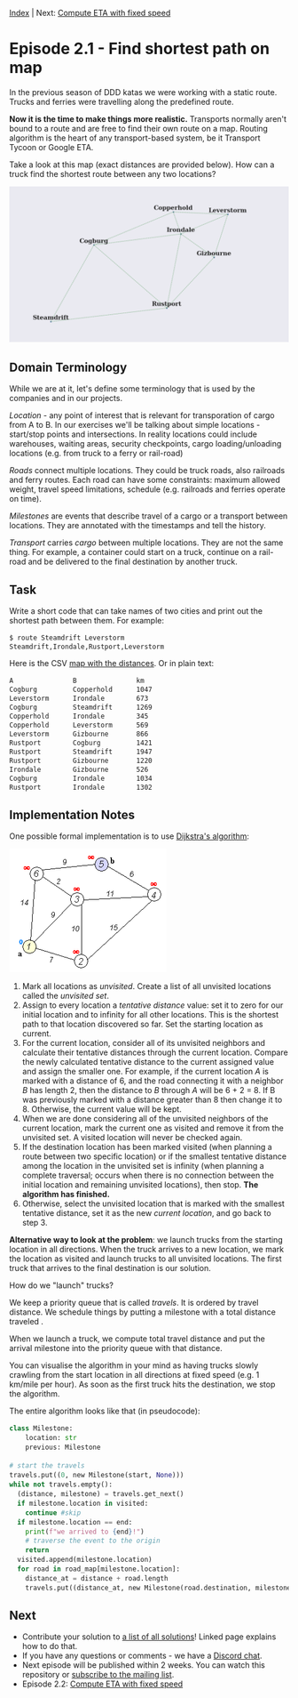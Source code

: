 [Index](transport-tycoon.md) | Next: [Compute ETA with fixed speed](transport-tycoon_22.md)

# Episode 2.1 - Find shortest path on map

In the previous season of DDD katas we were working with a static route. Trucks and ferries were travelling along the predefined route.  

**Now it is the time to make things more realistic.** Transports normally aren't bound to a route and are free to find their own route on a map. Routing algorithm is the heart of any transport-based system, be it Transport Tycoon or Google ETA. 

Take a look at this map (exact distances are provided below). How can a truck find the shortest route between any two locations? 

![image-20220207105046047](images/image-20220207105046047.png)

## Domain Terminology

While we are at it, let's define some terminology that is used by the companies and in our projects.

*Location* - any point of interest that is relevant for transporation of cargo from A to B. In our exercises we'll be talking about simple locations - start/stop points and intersections. In reality locations could include warehouses, waiting areas, security checkpoints, cargo loading/unloading locations (e.g. from truck to a ferry or rail-road)

*Roads* connect multiple locations. They could be truck roads, also railroads and ferry routes. Each road can have some constraints: maximum allowed weight, travel speed limitations, schedule (e.g. railroads and ferries operate on time). 

_Milestones_ are events that describe travel of a cargo or a transport between locations. They are annotated with the timestamps and tell the history.

_Transport_ carries _cargo_ between multiple locations. They are not the same thing. For example, a container could start on a truck, continue on a rail-road and be delivered to the final destination by another truck. 

## Task

Write a short code that can take names of two cities and print out the shortest path between them. For example: 

```
$ route Steamdrift Leverstorm
Steamdrift,Irondale,Rustport,Leverstorm
```

Here is the CSV [map with the distances](transport-tycoon/s02e01_map.csv). Or in plain text:

```
A           	B           	km
Cogburg     	Copperhold  	1047
Leverstorm  	Irondale    	673
Cogburg     	Steamdrift  	1269
Copperhold  	Irondale    	345
Copperhold  	Leverstorm  	569
Leverstorm  	Gizbourne   	866
Rustport    	Cogburg     	1421
Rustport    	Steamdrift  	1947
Rustport    	Gizbourne   	1220
Irondale    	Gizbourne   	526
Cogburg     	Irondale    	1034
Rustport    	Irondale    	1302
```

## Implementation Notes

One possible formal implementation is to use [Dijkstra's algorithm](https://en.wikipedia.org/wiki/Dijkstra%27s_algorithm):

![Dijkstra_Animation](images/Dijkstra_Animation.gif)

1. Mark all locations as *unvisited*. Create a list of all unvisited locations called the *unvisited set*.
2. Assign to every location a *tentative distance* value: set it to zero for our initial location and to infinity for all other locations. This is the shortest path to that location discovered so far. Set the starting location as current.
3. For the current location, consider all of its unvisited neighbors and calculate their tentative distances through the current location. Compare the newly calculated tentative distance to the current assigned value and assign the smaller one. For example, if the current location *A* is marked with a distance of 6, and the road connecting it with a neighbor *B* has length 2, then the distance to *B* through *A* will be 6 + 2 = 8. If B was previously marked with a distance greater than 8 then change it to 8. Otherwise, the current value will be kept.
4. When we are done considering all of the unvisited neighbors of the current location, mark the current one as visited and remove it from the unvisited set. A visited location will never be checked again.
5. If the destination location has been marked visited (when planning a route between two specific location) or if the smallest tentative distance among the location in the unvisited set is infinity (when planning a complete traversal; occurs when there is no connection between the initial location and remaining unvisited locations), then stop. **The algorithm has finished.**
6. Otherwise, select the unvisited location that is marked with the smallest tentative distance, set it as the new *current location*, and go back to step 3.



**Alternative way to look at the problem**: we launch trucks from the starting location in all directions. When the truck arrives to a new location, we mark the location as visited and launch trucks to all unvisited locations. The first truck that arrives to the final destination is our solution.

How do we "launch" trucks?

We keep a priority queue that is called *travels*. It is ordered by travel distance. We schedule things by putting a milestone with a total distance traveled .

When we launch a truck, we compute total travel distance and put the arrival milestone into the priority queue with that distance.

You can visualise the algorithm in your mind as having trucks slowly crawling from the start location in all directions at fixed speed (e.g. 1 km/mile per hour). As soon as the first truck hits the destination, we stop the algorithm. 

The entire algorithm looks like that (in pseudocode):

```python
class Milestone:
    location: str
    previous: Milestone

# start the travels
travels.put((0, new Milestone(start, None)))
while not travels.empty():
  (distance, milestone) = travels.get_next()
  if milestone.location in visited:
    continue #skip
  if milestone.location == end:
    print(f"we arrived to {end}!")
    # traverse the event to the origin
    return
  visited.append(milestone.location)
  for road in road_map[milestone.location]:
    distance_at = distance + road.length
    travels.put((distance_at, new Milestone(road.destination, milestone)))
```



## Next

- Contribute your solution to [a list of all solutions](transport-tycoon/README.md)! Linked page explains how to do that.
- If you have any questions or comments - we have a [Discord chat](https://discord.gg/jHGbUwxDgv).
- Next episode will be published within 2 weeks. You can watch this repository or [subscribe to the mailing list](https://tinyletter.com/softwarepark).
- Episode 2.2: [Compute ETA with fixed speed](transport-tycoon_22.md)